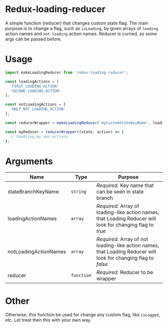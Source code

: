 # Redux-loading-reducer
A simple function (reducer) that changes custom state flag.
The main purpose is to change a flag, such as `isLoading`, by given arrays of `loading` action names and `not-loading` action names.
Reducer is curried, so some args can be passed before.

# Usage
```javascript
import makeLoadingReducer from 'redux-loading-reducer';

const loadingActions = [
  'FIRST_LOADING_ACTION'
  'SECOND_LOADING_ACTION'
];

const notLoadingActions = [
  'ONLY_NOT_LOADING_ACTION'
];

const reducerWrapper = makeLoadingReducer('myCustomStateKeyName', loadingActions, notLoadingActions);

const myReducer = reducerWrapper((state, action) => {
  // handling my own actions
};
```
# Arguments

| Name  | Type | Purpose |
| ------------- | ------------- | ------------- |
| stateBranchKeyName  |  `string`  | *Required.* Key name that can be seen in state branch  |
| loadingActionNames  | `array`  | *Required.* Array of loading-like action names, that Loading Reducer will look for changing flag to *true* |
| notLoadingActionNames  | `array`  | *Required.* Array of not loading-like action names, that Loading Reducer will look for changing flag to *false* |
| reducer  | `function`  | *Required.* Reducer to be wrapper |

# Other
Otherwise, this function be used for change any custom flag, like `isLogged`, etc. Let treat then this with your own way.
